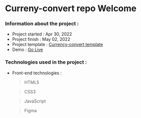 # Curreny-convert repo Welcome

### Information about the project :

- Project started : Apr 30, 2022
- Project finish : May 02, 2022
- Project template : [Currency-convert template](<https://www.figma.com/file/WF0MTZ7HiTnOyMNSuFcGUe/Converter-m4-part-time-(Copy)?node-id=0%3A1>)
- Demo : [Go Live](https://muradorucov.github.io/currencyconverter/)

### Technologies used in the project :

- Front-end technologies :

  > HTML5

  > CSS3

  > JavaScript

  > Figma
